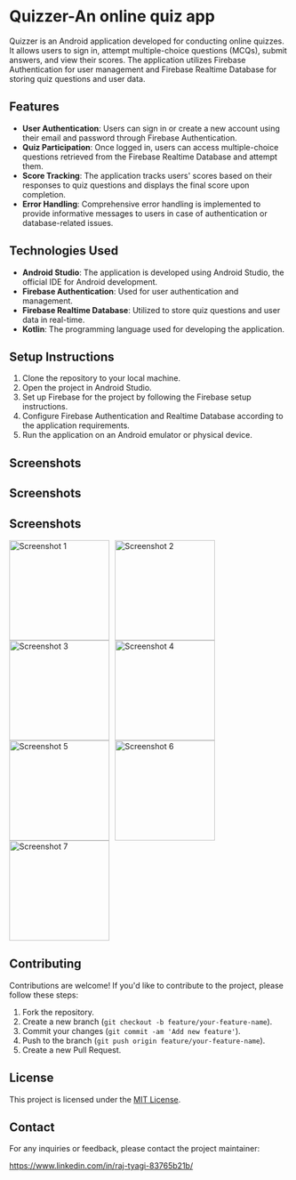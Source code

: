 # Quizzer-An online quiz app

Quizzer is an Android application developed for conducting online quizzes. It allows users to sign in, attempt multiple-choice questions (MCQs), submit answers, and view their scores. The application utilizes Firebase Authentication for user management and Firebase Realtime Database for storing quiz questions and user data.

## Features

- **User Authentication**: Users can sign in or create a new account using their email and password through Firebase Authentication.
- **Quiz Participation**: Once logged in, users can access multiple-choice questions retrieved from the Firebase Realtime Database and attempt them.
- **Score Tracking**: The application tracks users' scores based on their responses to quiz questions and displays the final score upon completion.
- **Error Handling**: Comprehensive error handling is implemented to provide informative messages to users in case of authentication or database-related issues.

## Technologies Used

- **Android Studio**: The application is developed using Android Studio, the official IDE for Android development.
- **Firebase Authentication**: Used for user authentication and management.
- **Firebase Realtime Database**: Utilized to store quiz questions and user data in real-time.
- **Kotlin**: The programming language used for developing the application.

## Setup Instructions

1. Clone the repository to your local machine.
2. Open the project in Android Studio.
3. Set up Firebase for the project by following the Firebase setup instructions.
4. Configure Firebase Authentication and Realtime Database according to the application requirements.
5. Run the application on an Android emulator or physical device.

## Screenshots

## Screenshots
## Screenshots

<div style="display:flex; flex-wrap: wrap;">
    <img src="https://github.com/raj-tyagi/Quizzer-An-online-quiz-app/assets/110656539/68220b14-d810-48b6-96c2-3dacbde03178" alt="Screenshot 1" width="180" style="margin-right: 10px;">
    <img src="https://github.com/raj-tyagi/Quizzer-An-online-quiz-app/assets/110656539/cb04cb1d-873e-4fb5-bcbf-f22ccd0746ec" alt="Screenshot 2" width="180" style="margin-right: 10px;">
    <img src="https://github.com/raj-tyagi/Quizzer-An-online-quiz-app/assets/110656539/d900b610-20e9-4abf-bda5-52149d7720be" alt="Screenshot 3" width="180" style="margin-right: 10px;">
    <img src="https://github.com/raj-tyagi/Quizzer-An-online-quiz-app/assets/110656539/4caec9fe-3cf4-42e6-b96c-eeaa9d6d61a9" alt="Screenshot 4" width="180" style="margin-right: 10px;">
    <img src="https://github.com/raj-tyagi/Quizzer-An-online-quiz-app/assets/110656539/2089461a-a785-4fc9-9f5b-1897db093f4c" alt="Screenshot 5" width="180" style="margin-right: 10px;">
    <img src="https://github.com/raj-tyagi/Quizzer-An-online-quiz-app/assets/110656539/07048dd1-1757-41f9-8caf-a8191ba0c293" alt="Screenshot 6" width="180" style="margin-right: 10px;">
    <img src="https://github.com/raj-tyagi/Quizzer-An-online-quiz-app/assets/110656539/05f2c46c-5105-4219-bd18-4afce51f428e" alt="Screenshot 7" width="180" style="margin-right: 10px;">
</div>



## Contributing

Contributions are welcome! If you'd like to contribute to the project, please follow these steps:

1. Fork the repository.
2. Create a new branch (`git checkout -b feature/your-feature-name`).
3. Commit your changes (`git commit -am 'Add new feature'`).
4. Push to the branch (`git push origin feature/your-feature-name`).
5. Create a new Pull Request.

## License

This project is licensed under the [MIT License](LICENSE).

## Contact

For any inquiries or feedback, please contact the project maintainer:

https://www.linkedin.com/in/raj-tyagi-83765b21b/

